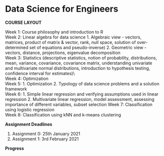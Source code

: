 # Data Science for Engineers

**COURSE LAYOUT**

Week 1: 	Course philosophy and introduction to R  \
Week 2: 	Linear algebra for data science 
		1. Algebraic view - vectors, matrices, product of matrix & vector, rank, null space, solution of over-determined
		set of equations and pseudo-inverse) 
		2. Geometric view - vectors, distance, projections, eigenvalue decomposition\
Week 3:  Statistics (descriptive statistics, notion of probability, distributions, mean, variance, covariance, covariance
		matrix, understanding univariate and multivariate normal distributions, introduction to hypothesis testing, confidence
		interval for estimates)\  
Week 4: 	Optimization\
Week 5: 	1. Optimization
		2. Typology of data science problems and a solution framework\
Week 6: 	1. Simple linear regression and verifying assumptions used in linear regression 
		2. Multivariate linear regression, model assessment, assessing importance of different variables, subset selection
Week 7: 	Classification using logistic regression\
Week 8: 	Classification using kNN and k-means clustering

**Assignment Deadlines**

1. Assignment 0: 25th January 2021
2. Assignment 1: 3rd February 2021

**Progress**